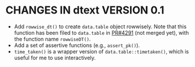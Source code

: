 # CHANGES IN dtext VERSION 0.1

- Add `rowwise_dt()` to create `data.table` object rowwisely. Note that this function has been filed to `data.table` in [PR#4291](https://github.com/Rdatatable/data.table/pull/4291) (not merged yet), with the function name `rowwiseDT()`.
- Add a set of assertive functions (e.g., `assert_pk()`).
- `time_taken()` is a wrapper version of `data.table::timetaken()`, which is useful for me to use interactively.
